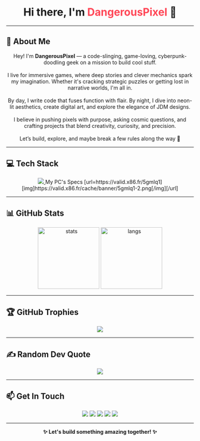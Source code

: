 <h1 align="center">Hi there, I'm <span style="color:#ff4757;">DangerousPixel</span> 👋</h1>

---

## 🌌 About Me
<p align="center">
  Hey! I'm <b>DangerousPixel</b> — a code-slinging, game-loving, cyberpunk-doodling geek on a mission to build cool stuff.<br><br>
  I live for immersive games, where deep stories and clever mechanics spark my imagination. Whether it's cracking strategic puzzles or getting lost in narrative worlds, I'm all in.<br><br>
  By day, I write code that fuses function with flair. By night, I dive into neon-lit aesthetics, create digital art, and explore the elegance of JDM designs.<br><br>
  I believe in pushing pixels with purpose, asking cosmic questions, and crafting projects that blend creativity, curiosity, and precision.<br><br>
  Let’s build, explore, and maybe break a few rules along the way 🚀
</p>


---

## 💻 Tech Stack
<p align="center">
  <a href="https://skillicons.dev">
    <img src="https://skillicons.dev/icons?i=figma,bash,powershell,bitbucket,bootstrap,css,html,js,laravel,php,mysql,cpp,cs,dotnet,flutter,swift,git,py&perline=9" />
  </a>
  My PC's Specs
  [url=https://valid.x86.fr/5gmlq1][img]https://valid.x86.fr/cache/banner/5gmlq1-2.png[/img][/url]
</p>

---

## 📊 GitHub Stats
<p align="center">
  <img src="https://github-readme-stats.vercel.app/api?username=xDPixel&show_icons=true&theme=dracula" alt="stats" height="165"/>
  <img src="https://github-readme-stats.vercel.app/api/top-langs/?username=xDPixel&layout=compact&theme=dracula" alt="langs" height="165"/>
</p>

---

## 🏆 GitHub Trophies
<p align="center">
  <img src="https://github-trophies.vercel.app/?username=xDPixel&theme=darkhub&no-frame=false&no-bg=false&margin-w=8"/>
</p>

---

## ✍️ Random Dev Quote
<p align="center">
  <img src="https://quotes-github-readme.vercel.app/api?type=horizontal&theme=radical"/>
</p>

---

## 📫 Get In Touch
<p align="center">
  <a href="https://x.com/DangerousPixel"><img src="https://img.shields.io/badge/-X-000000?style=for-the-badge&logo=x&logoColor=white"/></a>
  <a href="https://www.snapchat.com/add/cubaiv"><img src="https://img.shields.io/badge/-Snapchat-FFFC00?style=for-the-badge&logo=snapchat&logoColor=black"/></a>
  <a href="https://www.instagram.com/cubaiv"><img src="https://img.shields.io/badge/-Instagram-E4405F?style=for-the-badge&logo=instagram&logoColor=white"/></a>
  <a href="https://t.me/xdanpixel"><img src="https://img.shields.io/badge/-Telegram-26A5E4?style=for-the-badge&logo=telegram&logoColor=white"/></a>
  <a href="https://t.me/dpixel"><img src="https://img.shields.io/badge/-Telegram_Channel-26A5E4?style=for-the-badge&logo=telegram&logoColor=white"/></a>
</p>

---

<p align="center"><b>✨ Let's build something amazing together! ✨</b></p>
